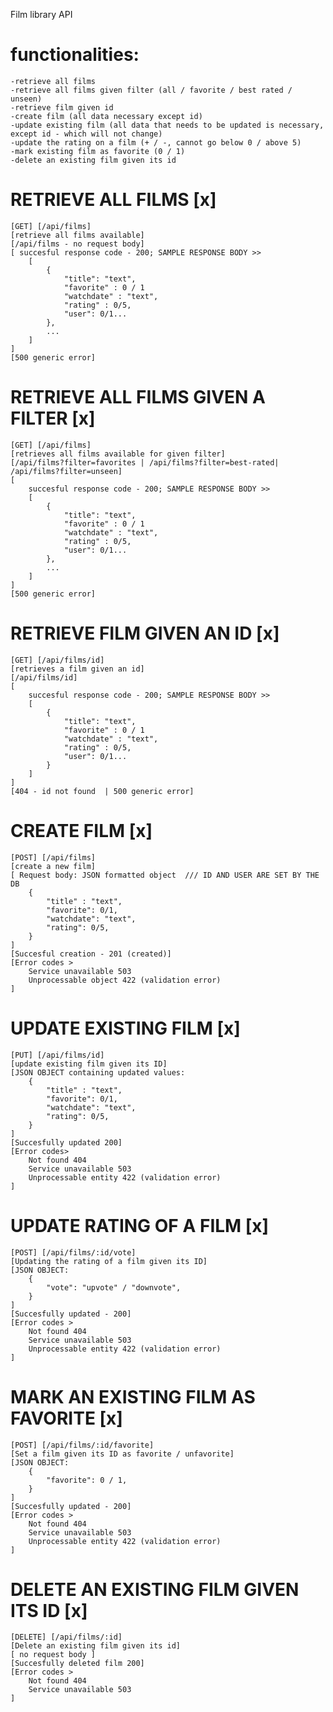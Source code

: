Film library API

# functionalities:
    -retrieve all films
    -retrieve all films given filter (all / favorite / best rated / unseen)
    -retrieve film given id
    -create film (all data necessary except id)
    -update existing film (all data that needs to be updated is necessary, except id - which will not change)
    -update the rating on a film (+ / -, cannot go below 0 / above 5)
    -mark existing film as favorite (0 / 1)
    -delete an existing film given its id

# RETRIEVE ALL FILMS [x]
    [GET] [/api/films]
    [retrieve all films available]
    [/api/films - no request body]
    [ succesful response code - 200; SAMPLE RESPONSE BODY >> 
        [
            {
                "title": "text",
                "favorite" : 0 / 1 
                "watchdate" : "text",
                "rating" : 0/5,
                "user": 0/1...
            },
            ...
        ]
    ]
    [500 generic error]

# RETRIEVE ALL FILMS GIVEN A FILTER [x]
    [GET] [/api/films]
    [retrieves all films available for given filter]
    [/api/films?filter=favorites | /api/films?filter=best-rated| /api/films?filter=unseen]
    [
        succesful response code - 200; SAMPLE RESPONSE BODY >> 
        [
            {
                "title": "text",
                "favorite" : 0 / 1 
                "watchdate" : "text",
                "rating" : 0/5,
                "user": 0/1...
            },
            ...
        ]
    ]
    [500 generic error]

# RETRIEVE FILM GIVEN AN ID [x]
    [GET] [/api/films/id]
    [retrieves a film given an id]
    [/api/films/id]
    [
        succesful response code - 200; SAMPLE RESPONSE BODY >> 
        [
            {
                "title": "text",
                "favorite" : 0 / 1 
                "watchdate" : "text",
                "rating" : 0/5,
                "user": 0/1...
            }
        ]
    ]
    [404 - id not found  | 500 generic error]

# CREATE FILM [x]
    [POST] [/api/films]
    [create a new film]
    [ Request body: JSON formatted object  /// ID AND USER ARE SET BY THE DB 
        {
            "title" : "text",
            "favorite": 0/1,
            "watchdate": "text",
            "rating": 0/5,
        }
    ]
    [Succesful creation - 201 (created)]
    [Error codes > 
        Service unavailable 503
        Unprocessable object 422 (validation error)
    ]


# UPDATE EXISTING FILM [x]
    [PUT] [/api/films/id]
    [update existing film given its ID]
    [JSON OBJECT containing updated values: 
        {
            "title" : "text",
            "favorite": 0/1,
            "watchdate": "text",
            "rating": 0/5,
        }
    ]
    [Succesfully updated 200]
    [Error codes> 
        Not found 404 
        Service unavailable 503
        Unprocessable entity 422 (validation error)
    ]


# UPDATE RATING OF A FILM [x]

    [POST] [/api/films/:id/vote]
    [Updating the rating of a film given its ID]
    [JSON OBJECT:   
        {
            "vote": "upvote" / "downvote",
        }
    ]
    [Succesfully updated - 200]
    [Error codes > 
        Not found 404
        Service unavailable 503
        Unprocessable entity 422 (validation error)
    ]

# MARK AN EXISTING FILM AS FAVORITE [x]

    [POST] [/api/films/:id/favorite]
    [Set a film given its ID as favorite / unfavorite]
    [JSON OBJECT:   
        {
            "favorite": 0 / 1,
        }
    ]
    [Succesfully updated - 200]
    [Error codes > 
        Not found 404
        Service unavailable 503
        Unprocessable entity 422 (validation error)
    ]

# DELETE AN EXISTING FILM GIVEN ITS ID [x]

    [DELETE] [/api/films/:id]
    [Delete an existing film given its id]
    [ no request body ]
    [Succesfully deleted film 200]
    [Error codes > 
        Not found 404
        Service unavailable 503
    ]